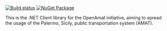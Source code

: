[![Build status](https://ci.appveyor.com/api/projects/status/qlid83hu6l1tnkbw?svg=true)](https://ci.appveyor.com/project/Deveel/openamat-net) [![NuGet Package](https://img.shields.io/nuget/v/OpenAmat.Net.svg)](https://nuget.org/packages/OpenAmat.Net)

This is the .NET Client library for the OpenAmat initiative, aiming to spread the usage of the Palermo, Sicily, public transportation system (AMAT).
